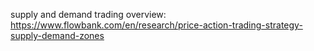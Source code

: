 supply and demand trading overview: https://www.flowbank.com/en/research/price-action-trading-strategy-supply-demand-zones
